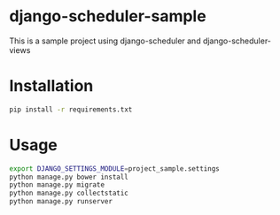 django-scheduler-sample
=======================

This is a sample project using django-scheduler and django-scheduler-views

Installation
=======================
```bash
pip install -r requirements.txt
```

Usage
=======================
```bash
export DJANGO_SETTINGS_MODULE=project_sample.settings
python manage.py bower install
python manage.py migrate
python manage.py collectstatic
python manage.py runserver
```
